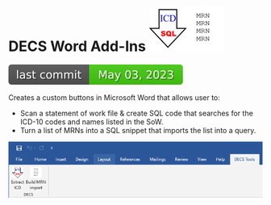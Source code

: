 # DECS Word Add-Ins ![image info](./DECS%20Word%20Add-Ins/pictures/combined.png) 

![Last Commit Date](./DECS%20Word%20Add-Ins/.github/badges/last-commit-badge.svg?dummy=8484744)

Creates a custom buttons in Microsoft Word that allows user to:
* Scan a statement of work file & create SQL code that searches for the ICD-10 codes and names listed in the SoW.
* Turn a list of MRNs into a SQL snippet that imports the list into a query.

![image info](./DECS%20Word%20Add-Ins/pictures/toolbar.png)